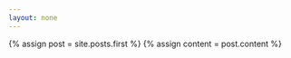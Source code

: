 ```yaml
---
layout: none
---
```


<div class="blog-index">  
  {% assign post = site.posts.first %}
  {% assign content = post.content %}
</div>